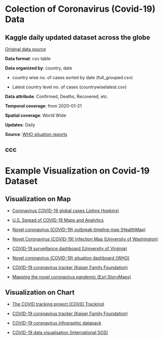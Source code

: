# Colection of Coronavirus (Covid-19) Data 


Kaggle daily updated dataset across the globe
------

[Original data source](https://www.kaggle.com/imdevskp/corona-virus-report/data?select=country_wise_latest.csv)

**Data format**: csv table

**Data organized by**: country, date

  - country wise no. of cases sorted by date (full_grouped.csv)

  - Latest country level no. of cases (countrywiselatest.csv)

**Data attribute**: Confirmed, Deaths, Recovered, etc.


**Temporal coverage**: from 2020-01-21

**Spatial coverage**: World Wide

**Updates**: Daily

**Source**: [WHO situation reports](https://www.who.int/emergencies/diseases/novel-coronavirus-2019/situation-reports)


ccc
------




# Example Visualization on Covid-19 Dataset


Visualization on Map
------
- [Coronavirus COVID-19 global cases (Johns Hopkins)](https://gisanddata.maps.arcgis.com/apps/opsdashboard/index.html#/bda7594740fd40299423467b48e9ecf6) 

- [U.S. Spread of COVID-19 Maps and Analytics](https://uscovid-19map.org)

- [Novel coronavirus (COVID-19) outbreak timeline map (HealthMap)](https://www.healthmap.org/covid-19/)

- [Novel Coronavirus (COVID-19) Infection Map (University of Washington)](https://hgis.uw.edu/virus)

- [COVID-19 surveillance dashboard (University of Virginia)](https://nssac.bii.virginia.edu/covid-19/dashboard/)

- [Novel coronavirus (COVID-19) situation dashboard (WHO)](https://covid19.who.int/)

- [COVID-19 coronavirus tracker (Kaiser Family Foundation)](https://www.kff.org/global-health-policy/fact-sheet/coronavirus-tracker/)

- [Mapping the novel coronavirus pandemic (Esri StoryMaps)](https://storymaps.arcgis.com/stories/4fdc0d03d3a34aa485de1fb0d2650ee0)


Visualization on Chart
------
- [The COVID tracking project (COVID Tracking)](https://covidtracking.com/data)

- [COVID-19 coronavirus tracker (Kaiser Family Foundation)](https://www.kff.org/global-health-policy/fact-sheet/coronavirus-tracker/)

- [COVID-19 coronavirus infographic datapack](https://informationisbeautiful.net/visualizations/covid-19-coronavirus-infographic-datapack/)

- [COVID-19 data visualisation (International SOS)](https://pandemic.internationalsos.com/2019-ncov/covid-19-data-visualisation)













